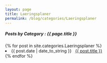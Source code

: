 ```yaml
---
layout: page
title: Laeringsplaner
permalink: /blog/categories/Laeringsplaner
---
```

 
<h5> Posts by Category : {{ page.title }} </h5>

<div class="card">
{% for post in site.categories.Laeringsplaner %}
 <li class="category-posts"><span>{{ post.date | date_to_string }}</span> &nbsp; <a href="{{ post.url }}">{{ post.title }}</a></li>
{% endfor %}
</div>